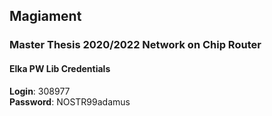 ## Magiament
### Master Thesis 2020/2022 Network on Chip Router


#### Elka PW Lib Credentials
**Login**: 308977\
**Password**: NOSTR99adamus
